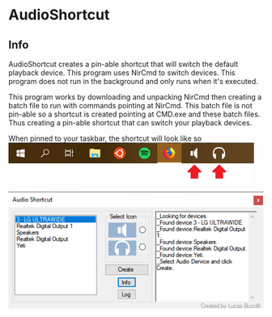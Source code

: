 # AudioShortcut
## Info
AudioShortcut creates a pin-able shortcut that will switch the default playback device. This program uses NirCmd to switch devices. This program does not run in the background and only runs when it's executed.

This program works by downloading and unpacking NirCmd then creating a batch file to run with commands pointing at NirCmd. This batch file is not pin-able so a shortcut is created pointing at CMD.exe and these batch files. Thus creating a pin-able shortcut that can switch your playback devices.

When pinned to your taskbar, the shortcut will look like so
![alt text](https://github.com/lpbuccil/AudioShortcut/blob/master/Pictures/Taskbar.png "Screenshot 1")

![alt text](https://github.com/lpbuccil/AudioShortcut/blob/master/Pictures/Application.png "Screenshot 2")
